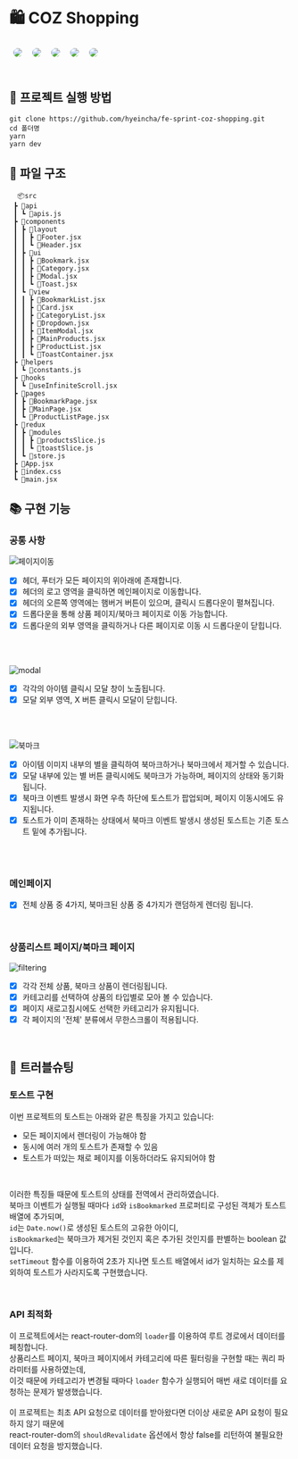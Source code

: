 <div align="left">

# 🛍️ COZ Shopping

<img style="margin:5px; border: 2px solid white; border-radius: 20px" src="https://img.shields.io/badge/Javascript-yellow?style=flat-square&logo=javascript&logoColor=white"/> 
<img style="margin:5px; border: 2px solid white; border-radius: 20px" src="https://img.shields.io/badge/React-blue?style=flat-square&logo=React&logoColor=white"/> 
<img style="margin:5px; border: 2px solid white; border-radius: 20px" src="https://img.shields.io/badge/Vite-BA51B7?style=flat-square&logo=vite&logoColor=white"/> 
<img style="margin:5px; border: 2px solid white; border-radius: 20px" src="https://img.shields.io/badge/Redux-7046B2?style=flat-square&logo=redux&logoColor=white"/> 
<img style="margin:5px; border: 2px solid white; border-radius: 20px" src="https://img.shields.io/badge/tailwindCSS-38BDF8?style=flat-square&logo=tailwindCSS&logoColor=white"/> 
<br>
<br>
  
## 🛫 프로젝트 실행 방법
  
```
git clone https://github.com/hyeincha/fe-sprint-coz-shopping.git
cd 폴더명
yarn
yarn dev
```
  
## 📂 파일 구조
  
```
  📦src
 ┣ 📂api
 ┃ ┗ 📜apis.js
 ┣ 📂components
 ┃ ┣ 📂layout
 ┃ ┃ ┣ 📜Footer.jsx
 ┃ ┃ ┗ 📜Header.jsx
 ┃ ┣ 📂ui
 ┃ ┃ ┣ 📜Bookmark.jsx
 ┃ ┃ ┣ 📜Category.jsx
 ┃ ┃ ┣ 📜Modal.jsx
 ┃ ┃ ┗ 📜Toast.jsx
 ┃ ┗ 📂view
 ┃ ┃ ┣ 📜BookmarkList.jsx
 ┃ ┃ ┣ 📜Card.jsx
 ┃ ┃ ┣ 📜CategoryList.jsx
 ┃ ┃ ┣ 📜Dropdown.jsx
 ┃ ┃ ┣ 📜ItemModal.jsx
 ┃ ┃ ┣ 📜MainProducts.jsx
 ┃ ┃ ┣ 📜ProductList.jsx
 ┃ ┃ ┗ 📜ToastContainer.jsx
 ┣ 📂helpers
 ┃ ┗ 📜constants.js
 ┣ 📂hooks
 ┃ ┗ 📜useInfiniteScroll.jsx
 ┣ 📂pages
 ┃ ┣ 📜BookmarkPage.jsx
 ┃ ┣ 📜MainPage.jsx
 ┃ ┗ 📜ProductListPage.jsx
 ┣ 📂redux
 ┃ ┣ 📂modules
 ┃ ┃ ┣ 📜productsSlice.js
 ┃ ┃ ┗ 📜toastSlice.js
 ┃ ┗ 📜store.js
 ┣ 📜App.jsx
 ┣ 📜index.css
 ┗ 📜main.jsx
```

## 📚 구현 기능

<div align="left">
    
### 공통 사항 
  
![페이지이동](https://github.com/hyeincha/fe-sprint-coz-shopping/assets/107546528/27421e69-5530-4d4a-b706-2b0a77415005)

- [x] 헤더, 푸터가 모든 페이지의 위아래에 존재합니다.
- [x] 헤더의 로고 영역을 클릭하면 메인페이지로 이동합니다.
- [x] 헤더의 오른쪽 영역에는 햄버거 버튼이 있으며, 클릭시 드롭다운이 펼쳐집니다.
- [x] 드롭다운을 통해 상품 페이지/북마크 페이지로 이동 가능합니다.
- [x] 드롭다운의 외부 영역을 클릭하거나 다른 페이지로 이동 시 드롭다운이 닫힙니다.

<br>
<br>
  
![modal](https://github.com/hyeincha/fe-sprint-coz-shopping/assets/107546528/4572e43a-1cdd-4088-bf7f-5122780e187b)
  
- [x] 각각의 아이템 클릭시 모달 창이 노출됩니다.
- [x] 모달 외부 영역, X 버튼 클릭시 모달이 닫힙니다.

<br>  
<br>
  
![북마크](https://github.com/hyeincha/fe-sprint-coz-shopping/assets/107546528/ddb69a39-9158-4bd2-a41d-d0ca621fb513)
  
- [x] 아이템 이미지 내부의 별을 클릭하여 북마크하거나 북마크에서 제거할 수 있습니다.  
- [x] 모달 내부에 있는 별 버튼 클릭시에도 북마크가 가능하며, 페이지의 상태와 동기화됩니다. 
- [x] 북마크 이벤트 발생시 화면 우측 하단에 토스트가 팝업되며, 페이지 이동시에도 유지됩니다.
- [x] 토스트가 이미 존재하는 상태에서 북마크 이벤트 발생시 생성된 토스트는 기존 토스트 밑에 추가됩니다.
  
<br>
<br>
  
### 메인페이지

- [x] 전체 상품 중 4가지, 북마크된 상품 중 4가지가 랜덤하게 렌더링 됩니다.

<br>
    
### 상품리스트 페이지/북마크 페이지
  
![filtering](https://github.com/hyeincha/fe-sprint-coz-shopping/assets/107546528/986c2cab-6181-46fe-993c-66c4b71c0f30)
  
- [x] 각각 전체 상품, 북마크 상품이 렌더링됩니다.
- [x] 카테고리를 선택하여 상품의 타입별로 모아 볼 수 있습니다.
- [x] 페이지 새로고침시에도 선택한 카테고리가 유지됩니다.
- [x] 각 페이지의 '전체' 분류에서 무한스크롤이 적용됩니다.
  
<br>
  
## 🔫 트러블슈팅

### 토스트 구현

이번 프로젝트의 토스트는 아래와 같은 특징을 가지고 있습니다:

- 모든 페이지에서 렌더링이 가능해야 함
- 동시에 여러 개의 토스트가 존재할 수 있음
- 토스트가 떠있는 채로 페이지를 이동하더라도 유지되어야 함

<br>

이러한 특징들 때문에 토스트의 상태를 전역에서 관리하였습니다. <br>
북마크 이벤트가 실행될 때마다 `id`와 `isBookmarked` 프로퍼티로 구성된 객체가 토스트 배열에 추가되며, <br>
`id`는 `Date.now()`로 생성된 토스트의 고유한 아이디, <br>
`isBookmarked`는 북마크가 제거된 것인지 혹은 추가된 것인지를 판별하는 boolean 값입니다. <br>
`setTimeout` 함수를 이용하여 2초가 지나면 토스트 배열에서 id가 일치하는 요소를 제외하여 토스트가 사라지도록 구현했습니다.

<br>

### API 최적화

이 프로젝트에서는 react-router-dom의 `loader`를 이용하여 루트 경로에서 데이터를 페칭합니다. <br>
상품리스트 페이지, 북마크 페이지에서 카테고리에 따른 필터링을 구현할 때는 쿼리 파라미터를 사용하였는데, <br>
이것 때문에 카테고리가 변경될 때마다 `loader` 함수가 실행되어 매번 새로 데이터를 요청하는 문제가 발생했습니다. <br>
<br>
이 프로젝트는 최초 API 요청으로 데이터를 받아왔다면 더이상 새로운 API 요청이 필요하지 않기 때문에 <br>
react-router-dom의 `shouldRevalidate` 옵션에서 항상 false를 리턴하여 불필요한 데이터 요청을 방지했습니다.

